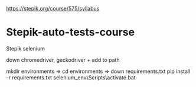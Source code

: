 https://stepik.org/course/575/syllabus
# Stepik-auto-tests-course
Stepik selenium

down chromedriver, geckodriver + add to path

mkdir environments => cd environments => down requirements.txt
pip install -r requirements.txt 
selenium_env\Scripts\activate.bat





